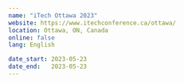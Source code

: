 ```yaml
---
name: "iTech Ottawa 2023"
website: https://www.itechconference.ca/ottawa/
location: Ottawa, ON, Canada
online: false
lang: English

date_start: 2023-05-23
date_end:   2023-05-23
---
```

